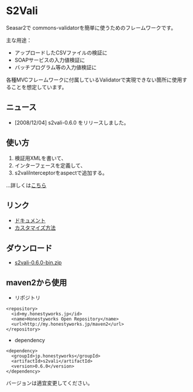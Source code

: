 # S2Vali #

Seasar2で commons-validatorを簡単に使うためのフレームワークです。

主な用途：
  * アップロードしたCSVファイルの検証に
  * SOAPサービスの入力値検証に
  * バッチプログラム等の入力値検証に

各種MVCフレームワークに付属しているValidatorで実現できない箇所に使用することを想定しています。

## ニュース ##

  * [2008/12/04] s2vali-0.6.0 をリリースしました。

## 使い方 ##

  1. 検証用XMLを書いて、
  1. インターフェースを定義して、
  1. s2valiInterceptorをaspectで追加する。

...詳しくは[こちら](S2ValiSpecs.md)

## リンク ##

  * [ドキュメント](S2ValiSpecs.md)
  * [カスタマイズ方法](S2ValiCustomize.md)

## ダウンロード ##

  * [s2vali-0.6.0-bin.zip](http://s2vali.googlecode.com/files/s2vali-0.6.0-bin.zip)

## maven2から使用 ##

  * リポジトリ
```
<repository>
  <id>my.honestyworks.jp</id>
  <name>Honestyworks Open Repository</name>
  <url>http://my.honestyworks.jp/maven2</url>
</repository>
```

  * dependency
```
<dependency>
  <groupId>jp.honestyworks</groupId>
  <artifactId>s2vali</artifactId>
  <version>0.6.0</version>
</dependency> 
```
バージョンは適宜変更してください。